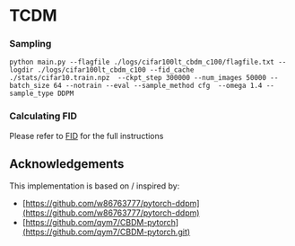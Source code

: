 # TCDM

### Sampling 
  
 ``` python main.py --flagfile ./logs/cifar100lt_cbdm_c100/flagfile.txt --logdir ./logs/cifar100lt_cbdm_c100 --fid_cache ./stats/cifar10.train.npz  --ckpt_step 300000 --num_images 50000 --batch_size 64 --notrain --eval --sample_method cfg  --omega 1.4 --sample_type DDPM ```

### Calculating FID
Please refer to [FID](https://github.com/forever208/ADM-ES/blob/ADM-ES/evaluations/README.md) for the full instructions

## Acknowledgements

This implementation is based on / inspired by:

- [https://github.com/w86763777/pytorch-ddpm](https://github.com/w86763777/pytorch-ddpm) 
- [https://github.com/qym7/CBDM-pytorch](https://github.com/qym7/CBDM-pytorch.git)
